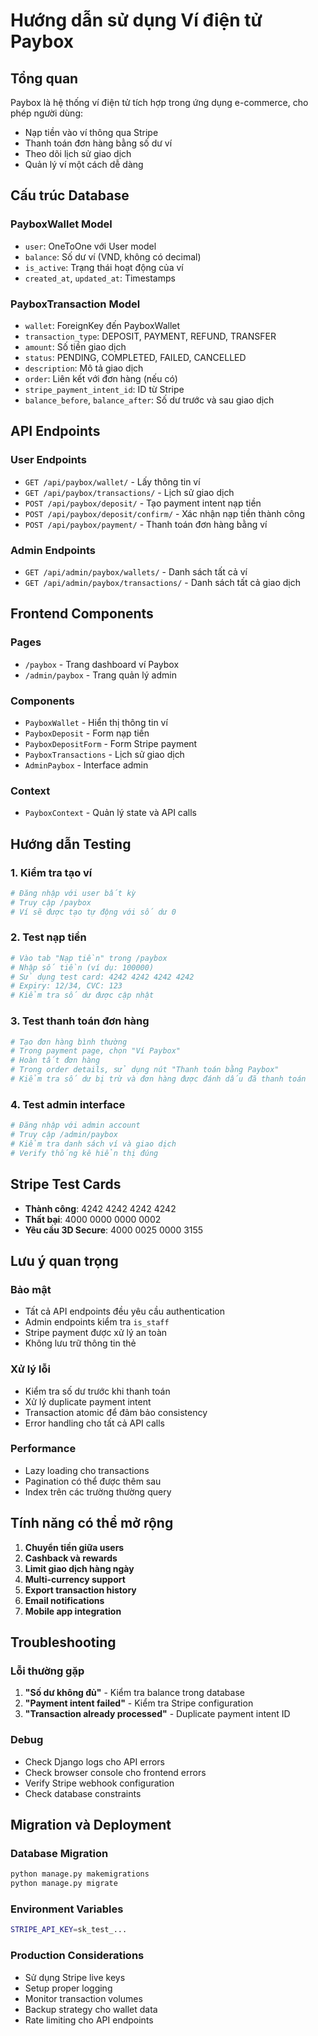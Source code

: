 # Hướng dẫn sử dụng Ví điện tử Paybox

## Tổng quan
Paybox là hệ thống ví điện tử tích hợp trong ứng dụng e-commerce, cho phép người dùng:
- Nạp tiền vào ví thông qua Stripe
- Thanh toán đơn hàng bằng số dư ví
- Theo dõi lịch sử giao dịch
- Quản lý ví một cách dễ dàng

## Cấu trúc Database

### PayboxWallet Model
- `user`: OneToOne với User model
- `balance`: Số dư ví (VND, không có decimal)
- `is_active`: Trạng thái hoạt động của ví
- `created_at`, `updated_at`: Timestamps

### PayboxTransaction Model
- `wallet`: ForeignKey đến PayboxWallet
- `transaction_type`: DEPOSIT, PAYMENT, REFUND, TRANSFER
- `amount`: Số tiền giao dịch
- `status`: PENDING, COMPLETED, FAILED, CANCELLED
- `description`: Mô tả giao dịch
- `order`: Liên kết với đơn hàng (nếu có)
- `stripe_payment_intent_id`: ID từ Stripe
- `balance_before`, `balance_after`: Số dư trước và sau giao dịch

## API Endpoints

### User Endpoints
- `GET /api/paybox/wallet/` - Lấy thông tin ví
- `GET /api/paybox/transactions/` - Lịch sử giao dịch
- `POST /api/paybox/deposit/` - Tạo payment intent nạp tiền
- `POST /api/paybox/deposit/confirm/` - Xác nhận nạp tiền thành công
- `POST /api/paybox/payment/` - Thanh toán đơn hàng bằng ví

### Admin Endpoints
- `GET /api/admin/paybox/wallets/` - Danh sách tất cả ví
- `GET /api/admin/paybox/transactions/` - Danh sách tất cả giao dịch

## Frontend Components

### Pages
- `/paybox` - Trang dashboard ví Paybox
- `/admin/paybox` - Trang quản lý admin

### Components
- `PayboxWallet` - Hiển thị thông tin ví
- `PayboxDeposit` - Form nạp tiền
- `PayboxDepositForm` - Form Stripe payment
- `PayboxTransactions` - Lịch sử giao dịch
- `AdminPaybox` - Interface admin

### Context
- `PayboxContext` - Quản lý state và API calls

## Hướng dẫn Testing

### 1. Kiểm tra tạo ví
```bash
# Đăng nhập với user bất kỳ
# Truy cập /paybox
# Ví sẽ được tạo tự động với số dư 0
```

### 2. Test nạp tiền
```bash
# Vào tab "Nạp tiền" trong /paybox
# Nhập số tiền (ví dụ: 100000)
# Sử dụng test card: 4242 4242 4242 4242
# Expiry: 12/34, CVC: 123
# Kiểm tra số dư được cập nhật
```

### 3. Test thanh toán đơn hàng
```bash
# Tạo đơn hàng bình thường
# Trong payment page, chọn "Ví Paybox"
# Hoàn tất đơn hàng
# Trong order details, sử dụng nút "Thanh toán bằng Paybox"
# Kiểm tra số dư bị trừ và đơn hàng được đánh dấu đã thanh toán
```

### 4. Test admin interface
```bash
# Đăng nhập với admin account
# Truy cập /admin/paybox
# Kiểm tra danh sách ví và giao dịch
# Verify thống kê hiển thị đúng
```

## Stripe Test Cards
- **Thành công**: 4242 4242 4242 4242
- **Thất bại**: 4000 0000 0000 0002
- **Yêu cầu 3D Secure**: 4000 0025 0000 3155

## Lưu ý quan trọng

### Bảo mật
- Tất cả API endpoints đều yêu cầu authentication
- Admin endpoints kiểm tra `is_staff`
- Stripe payment được xử lý an toàn
- Không lưu trữ thông tin thẻ

### Xử lý lỗi
- Kiểm tra số dư trước khi thanh toán
- Xử lý duplicate payment intent
- Transaction atomic để đảm bảo consistency
- Error handling cho tất cả API calls

### Performance
- Lazy loading cho transactions
- Pagination có thể được thêm sau
- Index trên các trường thường query

## Tính năng có thể mở rộng

1. **Chuyển tiền giữa users**
2. **Cashback và rewards**
3. **Limit giao dịch hàng ngày**
4. **Multi-currency support**
5. **Export transaction history**
6. **Email notifications**
7. **Mobile app integration**

## Troubleshooting

### Lỗi thường gặp
1. **"Số dư không đủ"** - Kiểm tra balance trong database
2. **"Payment intent failed"** - Kiểm tra Stripe configuration
3. **"Transaction already processed"** - Duplicate payment intent ID

### Debug
- Check Django logs cho API errors
- Check browser console cho frontend errors
- Verify Stripe webhook configuration
- Check database constraints

## Migration và Deployment

### Database Migration
```bash
python manage.py makemigrations
python manage.py migrate
```

### Environment Variables
```bash
STRIPE_API_KEY=sk_test_...
```

### Production Considerations
- Sử dụng Stripe live keys
- Setup proper logging
- Monitor transaction volumes
- Backup strategy cho wallet data
- Rate limiting cho API endpoints
